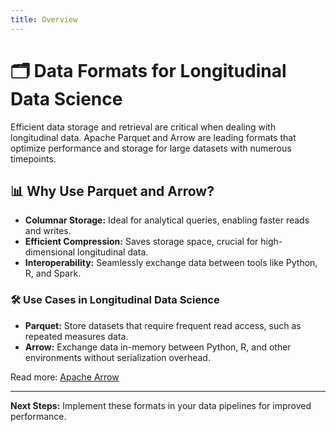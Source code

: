 ```yaml
---
title: Overview
---
```


# 🗂️ **Data Formats for Longitudinal Data Science**

Efficient data storage and retrieval are critical when dealing with longitudinal data. Apache Parquet and Arrow are leading formats that optimize performance and storage for large datasets with numerous timepoints.

## 📊 **Why Use Parquet and Arrow?**

- **Columnar Storage:** Ideal for analytical queries, enabling faster reads and writes.
- **Efficient Compression:** Saves storage space, crucial for high-dimensional longitudinal data.
- **Interoperability:** Seamlessly exchange data between tools like Python, R, and Spark.

### 🛠️ **Use Cases in Longitudinal Data Science**

- **Parquet:** Store datasets that require frequent read access, such as repeated measures data.
- **Arrow:** Exchange data in-memory between Python, R, and other environments without serialization overhead.

Read more: [Apache Arrow](https://arrow.apache.org/)

---

**Next Steps:** Implement these formats in your data pipelines for improved performance.
